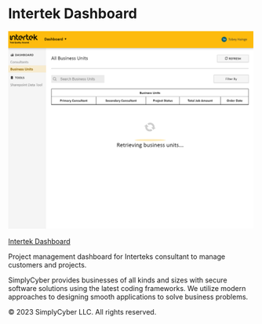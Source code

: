 # Intertek Dashboard

<img src="https://github.com/Thainge/portfolio/blob/gh-pages/static/media/1.93fdfcffd2a02bb0ba44.png?raw=true" width="500" />

[Intertek Dashboard](https://thainge.github.io/intertek-dashboard/)

Project management dashboard for Interteks consultant to manage customers and projects.

SimplyCyber provides businesses of all kinds and sizes with secure software solutions using the latest coding frameworks. We utilize modern approaches to designing smooth applications to solve business problems.


© 2023 SimplyCyber LLC. All rights reserved.

